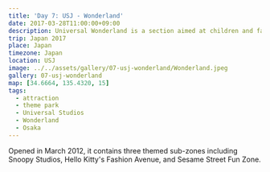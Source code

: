 ```yaml
---
title: 'Day 7: USJ - Wonderland'
date: 2017-03-28T11:00:00+09:00
description: Universal Wonderland is a section aimed at children and families.
trip: Japan 2017
place: Japan
timezone: Japan
location: USJ
image: ../../assets/gallery/07-usj-wonderland/Wonderland.jpeg
gallery: 07-usj-wonderland
map: [34.6664, 135.4320, 15]
tags:
  - attraction
  - theme park
  - Universal Studios
  - Wonderland
  - Osaka
---
```


Opened in March 2012, it contains three themed sub-zones including Snoopy Studios, Hello Kitty's Fashion Avenue, and Sesame Street Fun Zone.
